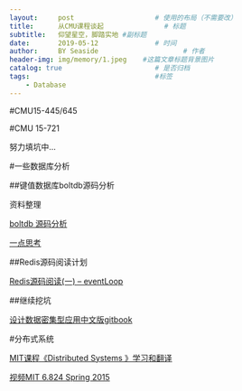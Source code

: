 ```yaml
---
layout:     post                    # 使用的布局（不需要改）
title:      从CMU课程谈起               # 标题 
subtitle:   仰望星空，脚踏实地 #副标题
date:       2019-05-12              # 时间
author:     BY Seaside                     # 作者
header-img: img/memory/1.jpeg    #这篇文章标题背景图片
catalog: true                       # 是否归档
tags:                               #标签
    - Database
---
```


#CMU15-445/645 

#CMU 15-721

努力填坑中...

#一些数据库分析

##键值数据库boltdb源码分析

资料整理

[boltdb 源码分析](<https://youjiali1995.github.io/storage/boltdb/>)

[一点思考](https://youjiali1995.github.io/database/CMU-15445/)

##Redis源码阅读计划

[Redis源码阅读(一) – eventLoop](<https://youjiali1995.github.io/redis/eventloop/>)

##继续挖坑

[设计数据密集型应用中文版gitbook](<https://vonng.gitbooks.io/ddia-cn/content/>)

#分布式系统

[MIT课程《Distributed Systems 》学习和翻译](<https://github.com/feixiao/Distributed-Systems>)

[视频MIT 6.824 Spring 2015](<https://www.youtube.com/playlist?list=PL2e1VWknVg6hgKFd3XOT0b3g_r3AFd4lH>)